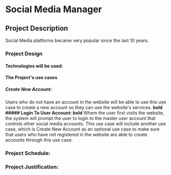 # Social Media Manager

## Project Description

Social Media platforms became very popular since the last 10 years.

### Project Design


#### Technologies will be used:

#### The Project's use cases

##### Create New Account: 
Users who do not have an account in the website will be able to use this use case to create a new account so they can use the website's services.
**bold ##### Login To User Account: bold**
Whem the user first visits the website, the system will prompt the user to login to the master user account that controls other social media accounts. This use case will include another use case, which is Create New Account as an optional use case to make sure that users who have not registered in the website are able to create accounts through this use case.




### Project Schedule:

### Project Justification:
